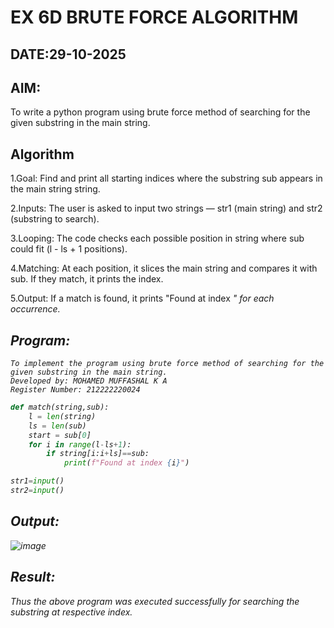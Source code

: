 # EX 6D BRUTE FORCE ALGORITHM
## DATE:29-10-2025
## AIM:
To write a python program using brute force method of searching for the given substring in the main string.




## Algorithm
1.Goal: Find and print all starting indices where the substring sub appears in the main string string.

2.Inputs: The user is asked to input two strings — str1 (main string) and str2 (substring to search).

3.Looping: The code checks each possible position in string where sub could fit (l - ls + 1 positions).

4.Matching: At each position, it slices the main string and compares it with sub. If they match, it prints the index.

5.Output: If a match is found, it prints "Found at index <i>" for each occurrence.

## Program:
```
To implement the program using brute force method of searching for the given substring in the main string.
Developed by: MOHAMED MUFFASHAL K A
Register Number: 212222220024
```

```python
def match(string,sub):
    l = len(string)
    ls = len(sub)
    start = sub[0]
    for i in range(l-ls+1):
        if string[i:i+ls]==sub:
            print(f"Found at index {i}")

str1=input()
str2=input()
```

## Output:

![image](https://github.com/user-attachments/assets/88091181-1762-4c24-bddd-6f7784c04466)


## Result:
Thus the above program was executed successfully for searching the substring at respective index.
